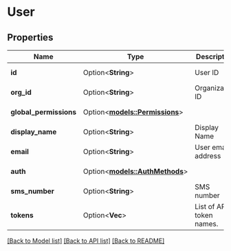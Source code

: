 # User

## Properties

Name | Type | Description | Notes
------------ | ------------- | ------------- | -------------
**id** | Option<**String**> | User ID | [optional][readonly]
**org_id** | Option<**String**> | Organization ID | [optional][readonly]
**global_permissions** | Option<[**models::Permissions**](Permissions.md)> |  | [optional][readonly]
**display_name** | Option<**String**> | Display Name | [optional]
**email** | Option<**String**> | User email address | [optional][readonly]
**auth** | Option<[**models::AuthMethods**](AuthMethods.md)> |  | [optional][readonly]
**sms_number** | Option<**String**> | SMS number | [optional]
**tokens** | Option<**Vec<String>**> | List of API token names. | [optional][readonly]

[[Back to Model list]](../README.md#documentation-for-models) [[Back to API list]](../README.md#documentation-for-api-endpoints) [[Back to README]](../README.md)


